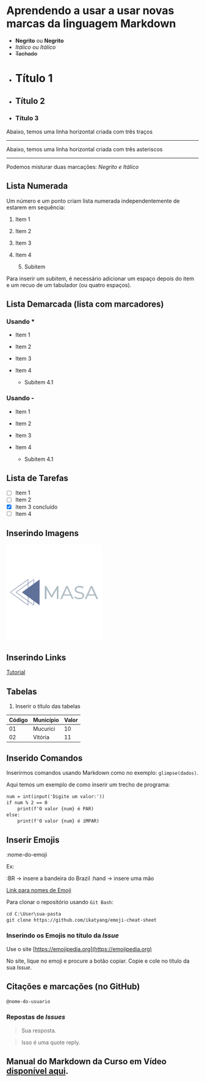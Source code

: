 # Aprendendo a usar a usar novas marcas da linguagem Markdown

- **Negrito** ou __Negrito__
- *Itálico* ou _Itálico_
- ~~Tachado~~ 
- # Título 1
- ## Título 2
- ### Título 3

Abaixo, temos uma linha horizontal criada com três traços

---

Abaixo, temos uma linha horizontal criada com três asteriscos

***

Podemos misturar duas marcações: _*Negrito e Itálico*_

## Lista Numerada

Um número e um ponto criam lista numerada independentemente de estarem em sequência:

1. Item 1
0. Item 2
8. Item 3
1. Item 4

    5. Subitem

Para inserir um subitem, é necessário adicionar um espaço depois do item e um recuo de um tabulador (ou quatro espaços).

## Lista Demarcada (lista com marcadores)

### Usando *

* Item 1
* Item 2
* Item 3
* Item 4

  * Subitem 4.1

### Usando -

* Item 1
* Item 2
* Item 3
* Item 4

  * Subitem 4.1
  

## Lista de Tarefas

- [ ] Item 1
- [ ] Item 2
- [x] Item 3 concluído
- [ ] Item 4

## Inserindo Imagens

![alt text](MASA-removebg-preview.png) 

## Inserindo Links

[Tutorial](https://mariaataide.github.io/tutorial-resenha-pms)

## Tabelas

1. Inserir o título das tabelas 

Código | Município | Valor
--- | --- | ---
01 | Mucurici | 10
02 | Vitória | 11

## Inserido Comandos

Inserirmos comandos usando Markdown como no exemplo: `glimpse(dados)`.

Aqui temos um exemplo de como inserir um trecho de programa:

```
num = int(input('Digite um valor:'))
if num % 2 == 0
    print(f'O valor {num} é PAR)
else: 
    print(f'O valor {num} é íMPAR)
```

## Inserir Emojis

:nome-do-emoji

Ex: 

:BR -> insere a bandeira do Brazil
:hand -> insere uma mão

[Link para nomes de Emoji](https://github.com/ikatyang/emoji-cheat-sheet)

Para clonar o repositório usando `Git Bash`:

```
cd C:\User\sua-pasta
git clone https://github.com/ikatyang/emoji-cheat-sheet
```

### Inserindo os Emojis no título da *Issue*

Use o site [https://emojipedia.org](https://emojipedia.org)

No site, lique no emoji e procure a botão copiar. Copie e cole no título da sua *Issue*.

## Citações e marcações (no GitHub)

`@nome-do-usuario`

### Repostas de *Issues*

> Sua resposta.

> Isso é uma quote reply.

## Manual do Markdown da Curso em Vídeo [disponível aqui](https://github.com/gustavoguanabara/git-github).

